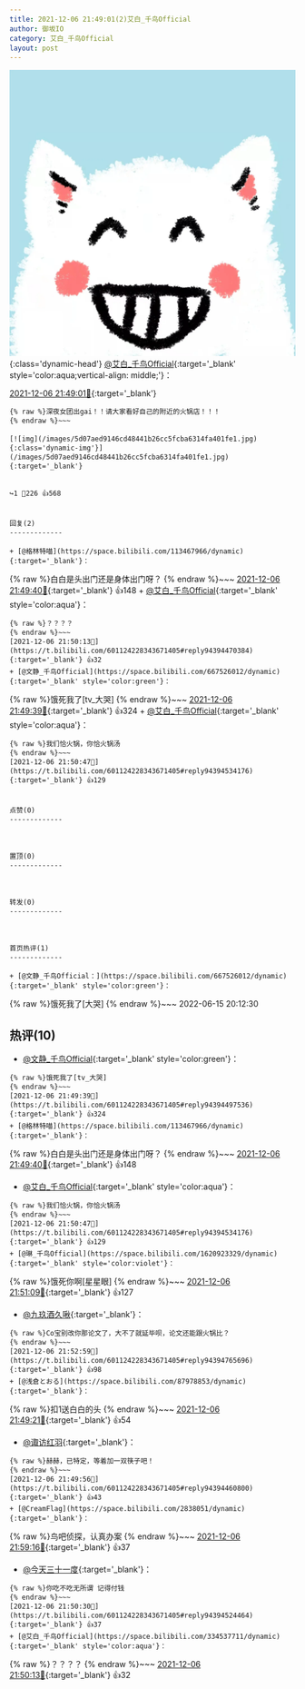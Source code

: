 ```yaml
---
title: 2021-12-06 21:49:01(2)艾白_千鸟Official
author: 御坂IO
category: 艾白_千鸟Official
layout: post
---
```


![img](/images/9ae8b9445fd0665cc014d9080156a45271be73c6.jpg){:class='dynamic-head'}
[@艾白_千鸟Official](https://space.bilibili.com/334537711/dynamic){:target='_blank' style='color:aqua;vertical-align: middle;'}：

[2021-12-06 21:49:01🔗](https://t.bilibili.com/601124228343671405){:target='_blank'}

~~~
{% raw %}深夜女团出gai！！请大家看好自己的附近的火锅店！！！
{% endraw %}~~~

[![img](/images/5d07aed9146cd48441b26cc5fcba6314fa401fe1.jpg){:class='dynamic-img'}](/images/5d07aed9146cd48441b26cc5fcba6314fa401fe1.jpg){:target='_blank'}


↪️1 💬226 👍568


回复(2)
-------------

+ [@格林特喵](https://space.bilibili.com/113467966/dynamic){:target='_blank'}：
~~~
{% raw %}白白是头出门还是身体出门呀？
{% endraw %}~~~
[2021-12-06 21:49:40🔗](https://t.bilibili.com/601124228343671405#reply94394451856){:target='_blank'} 👍148
    + [@艾白_千鸟Official](https://space.bilibili.com/334537711/dynamic){:target='_blank' style='color:aqua'}：
~~~
{% raw %}？？？？
{% endraw %}~~~
[2021-12-06 21:50:13🔗](https://t.bilibili.com/601124228343671405#reply94394470384){:target='_blank'} 👍32
+ [@文静_千鸟Official](https://space.bilibili.com/667526012/dynamic){:target='_blank' style='color:green'}：
~~~
{% raw %}饿死我了[tv_大哭]
{% endraw %}~~~
[2021-12-06 21:49:39🔗](https://t.bilibili.com/601124228343671405#reply94394497536){:target='_blank'} 👍324
    + [@艾白_千鸟Official](https://space.bilibili.com/334537711/dynamic){:target='_blank' style='color:aqua'}：
~~~
{% raw %}我们恰火锅，你恰火锅汤
{% endraw %}~~~
[2021-12-06 21:50:47🔗](https://t.bilibili.com/601124228343671405#reply94394534176){:target='_blank'} 👍129


点赞(0)
-------------



置顶(0)
-------------



转发(0)
-------------



首页热评(1)
-------------

+ [@文静_千鸟Official：](https://space.bilibili.com/667526012/dynamic){:target='_blank' style='color:green'}：
~~~
{% raw %}饿死我了[大哭]
{% endraw %}~~~
2022-06-15 20:12:30


热评(10)
-------------

+ [@文静_千鸟Official](https://space.bilibili.com/667526012/dynamic){:target='_blank' style='color:green'}：
~~~
{% raw %}饿死我了[tv_大哭]
{% endraw %}~~~
[2021-12-06 21:49:39🔗](https://t.bilibili.com/601124228343671405#reply94394497536){:target='_blank'} 👍324
+ [@格林特喵](https://space.bilibili.com/113467966/dynamic){:target='_blank'}：
~~~
{% raw %}白白是头出门还是身体出门呀？
{% endraw %}~~~
[2021-12-06 21:49:40🔗](https://t.bilibili.com/601124228343671405#reply94394451856){:target='_blank'} 👍148
+ [@艾白_千鸟Official](https://space.bilibili.com/334537711/dynamic){:target='_blank' style='color:aqua'}：
~~~
{% raw %}我们恰火锅，你恰火锅汤
{% endraw %}~~~
[2021-12-06 21:50:47🔗](https://t.bilibili.com/601124228343671405#reply94394534176){:target='_blank'} 👍129
+ [@琳_千鸟Official](https://space.bilibili.com/1620923329/dynamic){:target='_blank' style='color:violet'}：
~~~
{% raw %}饿死你啊[星星眼]
{% endraw %}~~~
[2021-12-06 21:51:09🔗](https://t.bilibili.com/601124228343671405#reply94394603184){:target='_blank'} 👍127
+ [@九玖酒久啾](https://space.bilibili.com/89899339/dynamic){:target='_blank'}：
~~~
{% raw %}Co宝别改你那论文了，大不了就延毕呗，论文还能跟火锅比？
{% endraw %}~~~
[2021-12-06 21:52:59🔗](https://t.bilibili.com/601124228343671405#reply94394765696){:target='_blank'} 👍98
+ [@浅倉とおる](https://space.bilibili.com/87978853/dynamic){:target='_blank'}：
~~~
{% raw %}扣1送白白的头
{% endraw %}~~~
[2021-12-06 21:49:21🔗](https://t.bilibili.com/601124228343671405#reply94394378592){:target='_blank'} 👍54
+ [@诹访红羽](https://space.bilibili.com/20294039/dynamic){:target='_blank'}：
~~~
{% raw %}赫赫，已特定，等着加一双筷子吧！
{% endraw %}~~~
[2021-12-06 21:49:56🔗](https://t.bilibili.com/601124228343671405#reply94394460800){:target='_blank'} 👍43
+ [@CreamFlag](https://space.bilibili.com/2838051/dynamic){:target='_blank'}：
~~~
{% raw %}鸟吧侦探，认真办案
{% endraw %}~~~
[2021-12-06 21:59:16🔗](https://t.bilibili.com/601124228343671405#reply94395463184){:target='_blank'} 👍37
+ [@今天三十一度](https://space.bilibili.com/4478586/dynamic){:target='_blank'}：
~~~
{% raw %}你吃不吃无所谓 记得付钱
{% endraw %}~~~
[2021-12-06 21:50:30🔗](https://t.bilibili.com/601124228343671405#reply94394524464){:target='_blank'} 👍37
+ [@艾白_千鸟Official](https://space.bilibili.com/334537711/dynamic){:target='_blank' style='color:aqua'}：
~~~
{% raw %}？？？？
{% endraw %}~~~
[2021-12-06 21:50:13🔗](https://t.bilibili.com/601124228343671405#reply94394470384){:target='_blank'} 👍32


